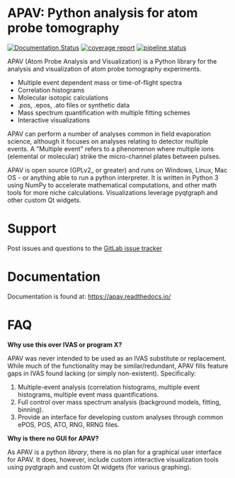# APAV: Python analysis for atom probe tomography
[![Documentation Status](https://readthedocs.org/projects/apav/badge/?version=latest)](https://apav.readthedocs.io/en/latest/?badge=latest)
[![coverage report](https://gitlab.com/jesseds/apav/badges/master/coverage.svg)](https://gitlab.com/jesseds/apav/commits/master)
[![pipeline status](https://gitlab.com/jesseds/apav/badges/master/pipeline.svg)](https://gitlab.com/jesseds/apav/-/commits/master)

APAV (Atom Probe Analysis and Visualization) is a Python library for the analysis and
visualization of atom probe tomography experiments.

* Multiple event dependent mass or time-of-flight spectra
* Correlation histograms
* Molecular isotopic calculations
* .pos, .epos, .ato files or synthetic data
* Mass spectrum quantification with multiple fitting schemes
* Interactive visualizations

APAV can perform a number of analyses common in field evaporation science, although it focuses
on analyses relating to detector multiple events. A "Multiple event" refers to a phenomenon where
multiple ions (elemental or molecular) strike the micro-channel plates between pulses.

APAV is open source (GPLv2_ or greater) and runs on Windows, Linux, Mac OS - or anything able to run a python
interpreter. It is written in Python 3 using NumPy to accelerate mathematical computations, and other math tools
for more niche calculations. Visualizations leverage pyqtgraph and other custom Qt widgets.

# Support
Post issues and questions to the [GitLab issue tracker](https://gitlab.com/jesseds/apav/-/issues)

# Documentation
Documentation is found at: https://apav.readthedocs.io/

# FAQ
**Why use this over IVAS or program X?**

APAV was never intended to be used as an IVAS substitute or replacement. While much of the 
functionality may be similar/redundant, APAV fills feature gaps in IVAS found lacking (or simply non-existent).
Specifically:
1. Multiple-event analysis (correlation histograms, multiple event histograms, multiple event mass quantifications.
2. Full control over mass spectrum analysis (background models, fitting, binning).
3. Provide an interface for developing custom analyses through common ePOS, POS, ATO, RNG, RRNG files.

**Why is there no GUI for APAV?**

As APAV is a python *library*, there is no plan for a graphical user interface for APAV. It does, however, include
custom interactive visualization tools using pyqtgraph and custom Qt widgets (for various graphing).


